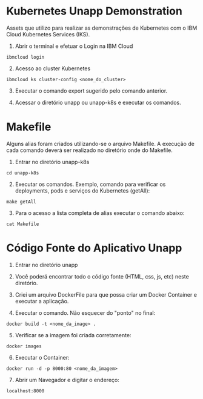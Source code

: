 # Kubernetes Unapp Demonstration

Assets que utilizo para realizar as demonstrações de Kubernetes com o IBM Cloud Kubernetes Services (IKS).

1. Abrir o terminal e efetuar o Login na IBM Cloud
```
ibmcloud login
```
2. Acesso ao cluster Kubernetes
```
ibmcloud ks cluster-config <nome_do_cluster>
```
3. Executar o comando export sugerido pelo comando anterior. 

4. Acessar o diretório unapp ou unapp-k8s e executar os comandos.


# Makefile

Alguns alias foram criados utilizando-se o arquivo Makefile. A execução de cada comando deverá ser realizado no diretório onde do Makefile.

1. Entrar no diretório unapp-k8s
```
cd unapp-k8s
```
2. Executar os comandos. Exemplo, comando para verificar os deployments, pods e serviços do Kubernetes (getAll):
```
make getAll
```
3. Para o acesso a lista completa de alias executar o comando abaixo:
```
cat Makefile
```

# Código Fonte do Aplicativo Unapp

1. Entrar no diretório unapp

2. Você poderá encontrar todo o código fonte (HTML, css, js, etc) neste diretório. 

3. Criei um arquivo DockerFile para que possa criar um Docker Container e executar a aplicação.

4. Executar o comando. Não esquecer do "ponto" no final:
```
docker build -t <nome_da_image> .
```
5. Verificar se a imagem foi criada corretamente:
```
docker images
```
6. Executar o Container:
```
docker run -d -p 8000:80 <nome_da_imagem>
```
7. Abrir um Navegador e digitar o endereço:
```
localhost:8000
```
